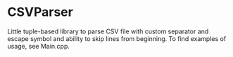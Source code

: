 # CSVParser
Little tuple-based library to parse CSV file with custom separator and escape symbol and ability to skip lines from beginning. To find examples of usage, see Main.cpp.
